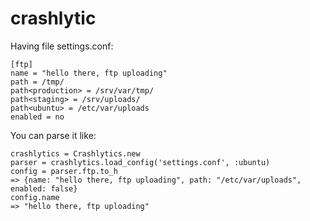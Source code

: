 # crashlytic

Having file settings.conf:
```
[ftp]
name = "hello there, ftp uploading"
path = /tmp/
path<production> = /srv/var/tmp/
path<staging> = /srv/uploads/
path<ubuntu> = /etc/var/uploads
enabled = no
```

You can parse it like:
```
crashlytics = Crashlytics.new
parser = crashlytics.load_config('settings.conf', :ubuntu)
config = parser.ftp.to_h
=> {name: "hello there, ftp uploading", path: "/etc/var/uploads", enabled: false}
config.name
=> "hello there, ftp uploading"
```
